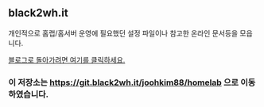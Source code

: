 black2wh.it
--------

개인적으로 홈랩/홈서버 운영에 필요했던 설정 파일이나 참고한 온라인 문서등을 모읍니다.


[블로그로 돌아가려면 여기를 클릭하세요.](https://black2wh.it)

### 이 저장소는 https://git.black2wh.it/joohkim88/homelab 으로 이동하였습니다.
